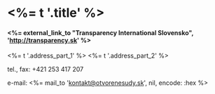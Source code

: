 # <%= t '.title' %>

#### <%= external_link_to "Transparency International Slovensko", 'http://transparency.sk' %>

<%= t '.address_part_1' %>
<%= t '.address_part_2' %>

tel., fax: +421 253 417 207  

e-mail: <%= mail_to 'kontakt@otvorenesudy.sk', nil, encode: :hex %>

